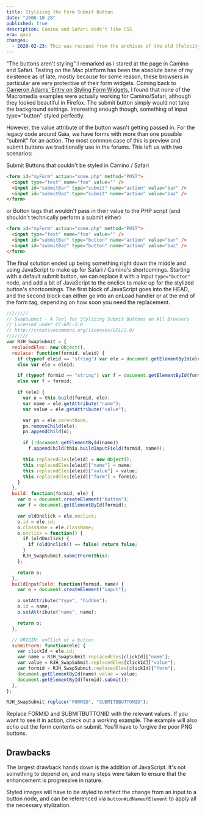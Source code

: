 ```yaml
---
title: Stylizing the Form Submit Button
date: "2006-10-28"
published: true
description: Camino and Safari didn't like CSS
era: gaia
changes:
  - 2020-02-23: This was rescued from the archives of the old [felocity.org](https://web.archive.org/web/20061218112920/http://www.felocity.org/blog/article/stylizing_the_form_submit_button/) site.
---
```


"The buttons aren't styling" I remarked as I stared at the page in Camino and Safari. Testing on the Mac platform has been the absolute bane of my existence as of late, mostly because for some reason, these browsers in particular are very protective of their form widgets. Coming back to [Cameron Adams' Entry on Styling Form Widgets](https://web.archive.org/web/20061218112920/http://themaninblue.com/writing/perspective/2004/04/28/), I found that none of the Macromedia examples were actually working for Camino/Safari, although they looked beautiful in Firefox. The submit button simply would not take the background settings. Interesting enough though, something of input type="button" styled perfectly.

However, the value attribute of the button wasn't getting passed in. For the legacy code around Gaia, we have forms with more than one possible "submit" for an action. The most common case of this is preview and submit buttons we traditionally use in the forums. This left us with two scenarios:

Submit Buttons that couldn't be styled in Camino / Safari

```html
<form id="myForm" action="some.php" method="POST">
  <input type="text" name="foo" value="" />
  <input id="submitBar" type="submit" name="action" value="bar" />
  <input id="submitBaz" type="submit" name="action" value="baz" />
</form>
```

or Button tags that wouldn't pass in their value to the PHP script (and shouldn't technically perform a submit either)

```html
<form id="myForm" action="some.php" method="POST">
  <input type="text" name="foo" value="" />
  <input id="submitBar" type="button" name="action" value="bar" />
  <input id="submitBaz" type="button" name="action" value="baz" />
</form>
```

The final solution ended up being something right down the middle and using JavaScript to make up for Safari / Camino's shortcomings. Starting with a default submit button, we can replace it with a input `type="button"` node, and add a bit of JavaScript to the onclick to make up for the stylized button's shortcomings. The first block of JavaScript goes into the HEAD, and the second block can either go into an onLoad handler or at the end of the form tag, depending on how soon you need the replacement.

```js
////////
// SwapSubmit - A Tool for Stylizing Submit Buttons on All Browsers
// Licensed under CC-GPL-2.0
// http://creativecommons.org/licenses/GPL/2.0/
////////
var RJH_SwapSubmit = {
  replacedEles: new Object(),
  replace: function(formid, eleid) {
    if (typeof eleid == "string") var ele = document.getElementById(eleid);
    else var ele = eleid;

    if (typeof formid == "string") var f = document.getElementById(formid);
    else var f = formid;

    if (ele) {
      var o = this.build(formid, ele);
      var name = ele.getAttribute("name");
      var value = ele.getAttribute("value");

      var pn = ele.parentNode;
      pn.removeChild(ele);
      pn.appendChild(o);

      if (!document.getElementById(name))
        f.appendChild(this.buildInputField(formid, name));

      this.replacedEles[eleid] = new Object();
      this.replacedEles[eleid]["name"] = name;
      this.replacedEles[eleid]["value"] = value;
      this.replacedEles[eleid]["form"] = formid;
    }
  },
  build: function(formid, ele) {
    var o = document.createElement("button");
    var f = document.getElementById(formid);

    var oldOnclick = ele.onclick;
    o.id = ele.id;
    o.className = ele.className;
    o.onclick = function() {
      if (oldOnclick) {
        if (oldOnclick() == false) return false;
      }
      RJH_SwapSubmit.submitForm(this);
    };

    return o;
  },
  buildInputField: function(formid, name) {
    var o = document.createElement("input");

    o.setAttribute("type", "hidden");
    o.id = name;
    o.setAttribute("name", name);

    return o;
  },

  // ORIGIN: onClick of a button
  submitForm: function(ele) {
    var clickId = ele.id;
    var name = RJH_SwapSubmit.replacedEles[clickId]["name"];
    var value = RJH_SwapSubmit.replacedEles[clickId]["value"];
    var formid = RJH_SwapSubmit.replacedEles[clickId]["form"];
    document.getElementById(name).value = value;
    document.getElementById(formid).submit();
  },
};
```

```js
RJH_SwapSubmit.replace("FORMID", "SUBMITBBUTTONID");
```

Replace FORMID and SUBMITBUTTONID with the relevant values. If you want to see it in action, check out a working example. The example will also echo out the form contents on submit. You'll have to forgive the poor PNG buttons.

## Drawbacks

The largest drawback hands down is the addition of JavaScript. It's not something to depend on, and many steps were taken to ensure that the enhancement is progressive in nature.

Styled images will have to be styled to reflect the change from an input to a button node, and can be referenced via `button#idNameofElement` to apply all the necessary stylization.

